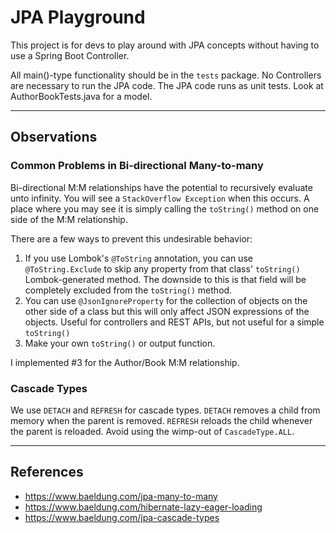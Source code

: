 # JPA Playground

This project is for devs to play around with JPA concepts without having to use a Spring Boot Controller.

All main()-type functionality should be in the `tests` package. No Controllers are necessary to run the JPA code. The JPA code runs as unit tests. Look at AuthorBookTests.java for a model.

---

## Observations

### Common Problems in Bi-directional Many-to-many

Bi-directional M:M relationships have the potential to recursively evaluate unto infinity. You will see a `StackOverflow Exception` when this occurs. A place where you may see it is simply calling the `toString()` method on one side of the M:M relationship.

There are a few ways to prevent this undesirable behavior:
1. If you use Lombok's `@ToString` annotation, you can use `@ToString.Exclude` to skip any property from that class' `toString()` Lombok-generated method. The downside to this is that field will be completely excluded from the `toString()` method.
2. You can use `@JsonIgnoreProperty` for the collection of objects on the other side of a class but this will only affect JSON expressions of the objects. Useful for controllers and REST APIs, but not useful for a simple `toString()`
3. Make your own `toString()` or output function.

I implemented #3 for the Author/Book M:M relationship.

### Cascade Types

We use `DETACH` and `REFRESH` for cascade types. `DETACH` removes a child from memory when the parent is removed. `REFRESH` reloads the child whenever the parent is reloaded. Avoid using the wimp-out of `CascadeType.ALL`. 

---

## References

- https://www.baeldung.com/jpa-many-to-many
- https://www.baeldung.com/hibernate-lazy-eager-loading
- https://www.baeldung.com/jpa-cascade-types